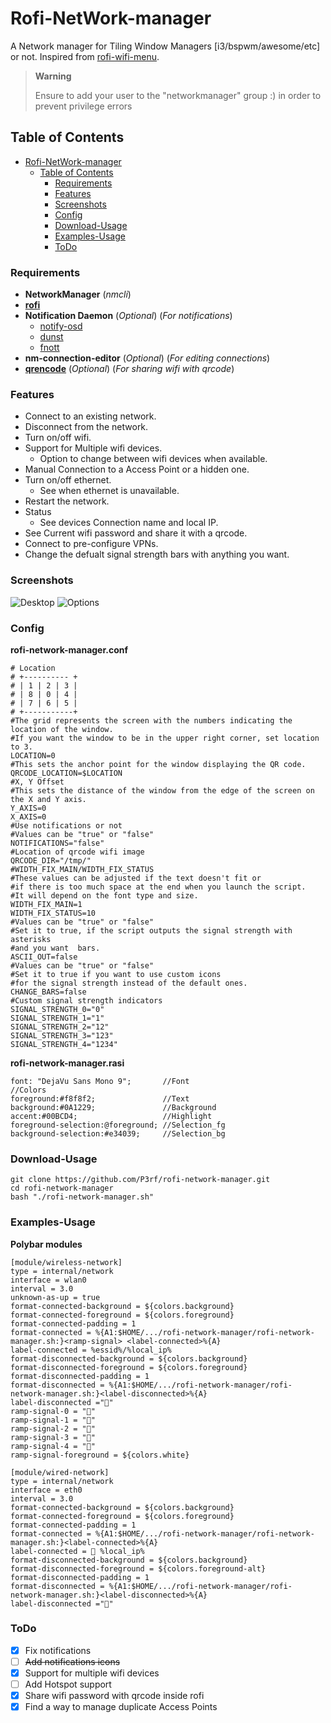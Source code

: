 # Rofi-NetWork-manager

A Network manager for Tiling Window Managers [i3/bspwm/awesome/etc] or not.
Inspired from [rofi-wifi-menu](https://github.com/zbaylin/rofi-wifi-menu).

> **Warning**
>
> Ensure to add your user to the "networkmanager" group :) in order to prevent privilege errors

## Table of Contents

- [Rofi-NetWork-manager](#rofi-network-manager)
  - [Table of Contents](#table-of-contents)
    - [Requirements](#requirements)
    - [Features](#features)
    - [Screenshots](#screenshots)
    - [Config](#config)
    - [Download-Usage](#download-usage)
    - [Examples-Usage](#examples-usage)
    - [ToDo](#todo)

### Requirements

- **NetworkManager** (_nmcli_)
- [**rofi**](https://github.com/davatorium/rofi)
- **Notification Daemon** (_Optional_) (_For notifications_)
  - [notify-osd](https://launchpad.net/notify-osd)
  - [dunst](https://github.com/dunst-project/dunst)
  - [fnott](https://codeberg.org/dnkl/fnott)
- **nm-connection-editor** (_Optional_) (_For editing connections_)
- [**qrencode**](https://fukuchi.org/works/qrencode) (_Optional_) (_For sharing wifi with qrcode_)

### Features

- Connect to an existing network.
- Disconnect from the network.
- Turn on/off wifi.
- Support for Multiple wifi devices.
  - Option to change between wifi devices when available.
- Manual Connection to a Access Point or a hidden one.
- Turn on/off ethernet.
  - See when ethernet is unavailable.
- Restart the network.
- Status
  - See devices Connection name and local IP.
- See Current wifi password and share it with a qrcode.
- Connect to pre-configure VPNs.
- Change the defualt signal strength bars with anything you want.

### Screenshots

![Desktop](./desktop.png)
![Options](./options.png)

### Config

**rofi-network-manager.conf**

```
# Location
# +---------- +
# | 1 | 2 | 3 |
# | 8 | 0 | 4 |
# | 7 | 6 | 5 |
# +-----------+
#The grid represents the screen with the numbers indicating the location of the window.
#If you want the window to be in the upper right corner, set location to 3.
LOCATION=0
#This sets the anchor point for the window displaying the QR code.         
QRCODE_LOCATION=$LOCATION 
#X, Y Offset
#This sets the distance of the window from the edge of the screen on the X and Y axis.
Y_AXIS=0
X_AXIS=0
#Use notifications or not
#Values can be "true" or "false"
NOTIFICATIONS="false"
#Location of qrcode wifi image
QRCODE_DIR="/tmp/"
#WIDTH_FIX_MAIN/WIDTH_FIX_STATUS 
#These values can be adjusted if the text doesn't fit or
#if there is too much space at the end when you launch the script.
#It will depend on the font type and size.
WIDTH_FIX_MAIN=1
WIDTH_FIX_STATUS=10
#Values can be "true" or "false"
#Set it to true, if the script outputs the signal strength with asterisks
#and you want  bars.
ASCII_OUT=false
#Values can be "true" or "false"
#Set it to true if you want to use custom icons
#for the signal strength instead of the default ones.
CHANGE_BARS=false
#Custom signal strength indicators
SIGNAL_STRENGTH_0="0"
SIGNAL_STRENGTH_1="1"
SIGNAL_STRENGTH_2="12"
SIGNAL_STRENGTH_3="123"
SIGNAL_STRENGTH_4="1234"

```

**rofi-network-manager.rasi**

```
font: "DejaVu Sans Mono 9";       //Font
//Colors
foreground:#f8f8f2;               //Text
background:#0A1229;               //Background
accent:#00BCD4;                   //Highlight
foreground-selection:@foreground; //Selection_fg
background-selection:#e34039;     //Selection_bg
```

### Download-Usage

```
git clone https://github.com/P3rf/rofi-network-manager.git
cd rofi-network-manager
bash "./rofi-network-manager.sh"
```

### Examples-Usage

**Polybar modules**

```
[module/wireless-network]
type = internal/network
interface = wlan0
interval = 3.0
unknown-as-up = true
format-connected-background = ${colors.background}
format-connected-foreground = ${colors.foreground}
format-connected-padding = 1
format-connected = %{A1:$HOME/.../rofi-network-manager/rofi-network-manager.sh:}<ramp-signal> <label-connected>%{A}
label-connected = %essid%/%local_ip%
format-disconnected-background = ${colors.background}
format-disconnected-foreground = ${colors.foreground}
format-disconnected-padding = 1
format-disconnected = %{A1:$HOME/.../rofi-network-manager/rofi-network-manager.sh:}<label-disconnected>%{A}
label-disconnected =""
ramp-signal-0 = "󰤯"
ramp-signal-1 = "󰤟"
ramp-signal-2 = "󰤢"
ramp-signal-3 = "󰤥"
ramp-signal-4 = "󰤨"
ramp-signal-foreground = ${colors.white}
```

```
[module/wired-network]
type = internal/network
interface = eth0
interval = 3.0
format-connected-background = ${colors.background}
format-connected-foreground = ${colors.foreground}
format-connected-padding = 1
format-connected = %{A1:$HOME/.../rofi-network-manager/rofi-network-manager.sh:}<label-connected>%{A}
label-connected =  %local_ip%
format-disconnected-background = ${colors.background}
format-disconnected-foreground = ${colors.foreground-alt}
format-disconnected-padding = 1
format-disconnected = %{A1:$HOME/.../rofi-network-manager/rofi-network-manager.sh:}<label-disconnected>%{A}
label-disconnected ="󰌺"
```

### ToDo

- [x] Fix notifications
- [ ] ~~Add notifications icons~~
- [x] Support for multiple wifi devices
- [ ] Add Hotspot support
- [x] Share wifi password with qrcode inside rofi
- [x] Find a way to manage duplicate Access Points
